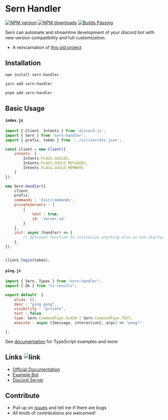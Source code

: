 # Sern Handler
<a href="https://www.npmjs.com/package/sern-handler">
<img src="https://img.shields.io/npm/v/sern-handler?maxAge=3600" alt="NPM version" /></a> <a href="https://www.npmjs.com/package/sern-handler"><img src="https://img.shields.io/npm/dt/sern_handler?maxAge=3600" alt="NPM downloads" /></a> <a href="https://www.npmjs.com/package/sern_handler"><img src="https://img.shields.io/badge/builds-stable" alt="Builds Passing"></a>

Sern can automate and streamline development of your discord bot with new version compatibility and full customization.

-   A reincarnation of [this old project](https://github.com/jacoobes/sern_handler)

## Installation

```sh
npm install sern-handler
```
```sh
yarn add sern-handler
```
```sh
pnpm add sern-handler
```

## Basic Usage

#### ` index.js `
```js
import { Client, Intents } from 'discord.js';
import { Sern } from 'sern-handler';
import { prefix, token } from '../src/secrets.json';

const client = new Client({
    intents: [
        Intents.FLAGS.GUILDS,
        Intents.FLAGS.GUILD_MESSAGES,
        Intents.FLAGS.GUILD_MEMBERS
    ]
});

new Sern.Handler({
    client,   
    prefix,   
    commands : 'dist/commands', 
    privateServers : [           
        {
            test : true,
            id: 'server-id'
        }
    ],
    init: async (handler) => {
        // Optional function to initialize anything else on bot startup
    },
});


client.login(token);
```

#### ` ping.js `
```js
import { Sern, Types } from "sern-handler";
import { Ok } from "ts-results";

export default  {
    alias: [],
    desc : "ping pong",
    visibility : "private",
    test : false,
    type: Sern.CommandType.SLASH | Sern.CommandType.TEXT,
    execute : async ({message, interaction}, args) => "pong!"      

};
```

See [documentation](https://sernhandler.js.org) for TypeScript examples and more

## Links ![link](https://img.shields.io/badge/Coming-Soon-purple)

- [Official Documentation](https://tmp.com)
- [Example Bot](https://tmp.com)
- [Discord Server](https://google.com)

## Contribute

-   Pull up on [issues](https://github.com/jacoobes/Sern/issues) and tell me if there are bugs
-   All kinds of contributions are welcomed!
